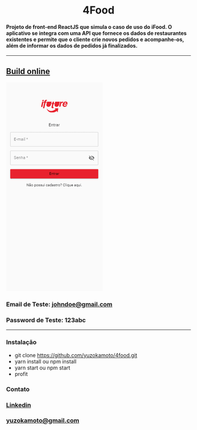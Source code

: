 <h1 align="center"> 4Food </h1>
<h4>Projeto de front-end ReactJS que simula o caso de uso do iFood. O aplicativo se integra com uma API que fornece os dados de restaurantes existentes e permite que o cliente crie novos pedidos e acompanhe-os, além de informar os dados de pedidos já finalizados.</h4>
<hr />

## [Build online](http://cold-tray.surge.sh/)

![Labetinder Demo](https://github.com/yuzokamoto/4food/blob/master/visuals/ubrFxFAEll.gif)

### Email de Teste: johndoe@gmail.com
### Password de Teste: 123abc

<hr />

<h3>Instalação</h3>

- git clone https://github.com/yuzokamoto/4food.git
- yarn install ou npm install
- yarn start ou npm start
- profit

<h3>Contato</h3>

### [Linkedin](https://www.linkedin.com/in/yuzo-santana-okamoto-9077071a4/)
### yuzokamoto@gmail.com
